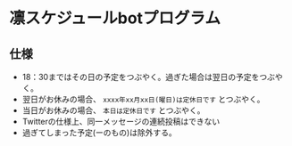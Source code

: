 # 凛スケジュールbotプログラム

## 仕様
- 18：30まではその日の予定をつぶやく。過ぎた場合は翌日の予定をつぶやく。
 - 翌日がお休みの場合、 `xxxx年xx月xx日(曜日)は定休日です` とつぶやく。
 - 当日がお休みの場合、 `本日は定休日です` とつぶやく。
 - Twitterの仕様上、同一メッセージの連続投稿はできない
- 過ぎてしまった予定(ーのもの)は除外する。


